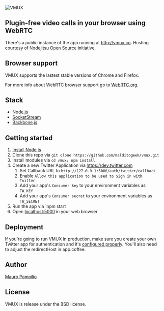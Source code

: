 ![VMUX](http://i.imgur.com/ykMRrTV.png)


## Plugin-free video calls in your browser using WebRTC

There's a public instance of the app running at http://vmux.co. Hosting courtesy of [Nodejitsu Open Source initiative.](http://opensource.jit.su/)


## Browser support

VMUX supports the lastest stable versions of Chrome and Firefox.

For more info about WebRTC browser support go to [WebRTC.org](http://webrtc.org/).


## Stack

  * [Node.js](http://nodejs.org/)
  * [SocketStream](https://github.com/socketstream/socketstream)
  * [Backbone.js](http://backbonejs.org/)


## Getting started

1. [Install Node.js](http://bevry.me/node/install)
2. Clone this repo via `git clone https://github.com/malditogeek/vmux.git`
3. Install modules via `cd vmux; npm install`
4. Create a new Twitter Application via https://dev.twitter.com
	1. Set Callback URL to `http://127.0.0.1:5000/auth/twitter/callback`
	2. Enable `Allow this application to be used to Sign in with Twitter`
	3. Add your app's `Consumer key` to your environment variables as `TW_KEY`
	4. Add your app's `Consumer secret` to your environment variables as `TW_SECRET`
5. Run the app via `npm start
6. Open [localhost:5000](http://localhost:5000/) in your web browser


## Deployment

If you're going to run VMUX in production, make sure you create your own Twitter app for authentication and it's [configured properly](http://i.imgur.com/jlIuRQl.png). You'll also need to adjust the redirectHost in app.coffee.


## Author

[Mauro Pompilio](https://twitter.com/malditogeek)


## License

VMUX is release under the BSD license.
